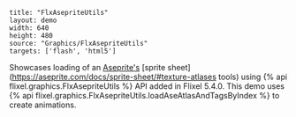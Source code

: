 ```
title: "FlxAsepriteUtils"
layout: demo
width: 640
height: 480
source: "Graphics/FlxAsepriteUtils"
targets: ['flash', 'html5']
```

Showcases loading of an [Aseprite's](https://www.aseprite.org/) [sprite sheet](https://aseprite.com/docs/sprite-sheet/#texture-atlases tools) using {% api flixel.graphics.FlxAsepriteUtils %} API added in Flixel 5.4.0. This demo uses {% api flixel.graphics.FlxAsepriteUtils.loadAseAtlasAndTagsByIndex %} to create animations.